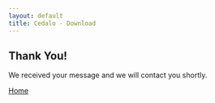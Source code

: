 ```yaml
---
layout: default
title: Cedalo - Download
---
```


<section id="thankyou" class="downloadpage" role="banner">     
    <div class="container">
        <div class="row flex-start" class="align-items: flex-start;">
            <div class="downloadpage-box text-center">
                <div class="col-md-8 col-sm-8 col-md-offset-2 col-sm-offset-2">            
                    <h2 class="section-header">Thank You!</h2>
                    <p>We received your message and we will contact you shortly.</p>
                    <p><a href='https://cedalo.com/index.html#banner' class='btn btn-large'>Home</a></p> 
                </div>         
            </div>
        </div>
    </div>
</section><!-- banner -->





